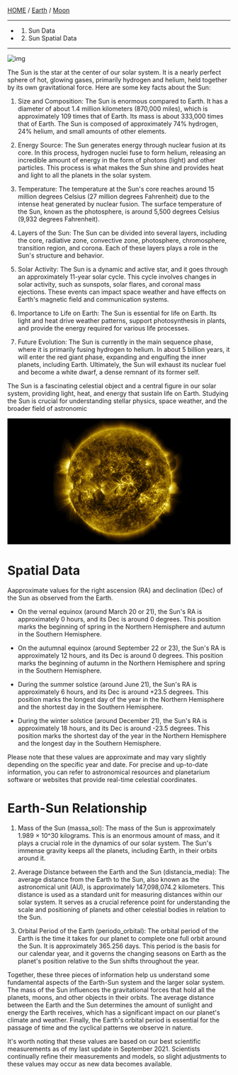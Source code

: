 [HOME](/README.md) / [Earth](/assets/docs/earth/readme.md) / [Moon](/assets/docs/moon/readme.md)   

-------------------
 - 1.  Sun Data
 - 2.  Sun Spatial Data
-------------------  

![img](/assets/docs/sun/imgs/sun-cover.gif)

The Sun is the star at the center of our solar system. It is a nearly perfect sphere of hot, glowing gases, primarily hydrogen and helium, held together by its own gravitational force. Here are some key facts about the Sun:

1. Size and Composition: The Sun is enormous compared to Earth. It has a diameter of about 1.4 million kilometers (870,000 miles), which is approximately 109 times that of Earth. Its mass is about 333,000 times that of Earth. The Sun is composed of approximately 74% hydrogen, 24% helium, and small amounts of other elements.

2. Energy Source: The Sun generates energy through nuclear fusion at its core. In this process, hydrogen nuclei fuse to form helium, releasing an incredible amount of energy in the form of photons (light) and other particles. This process is what makes the Sun shine and provides heat and light to all the planets in the solar system.

3. Temperature: The temperature at the Sun's core reaches around 15 million degrees Celsius (27 million degrees Fahrenheit) due to the intense heat generated by nuclear fusion. The surface temperature of the Sun, known as the photosphere, is around 5,500 degrees Celsius (9,932 degrees Fahrenheit).

4. Layers of the Sun: The Sun can be divided into several layers, including the core, radiative zone, convective zone, photosphere, chromosphere, transition region, and corona. Each of these layers plays a role in the Sun's structure and behavior.

5. Solar Activity: The Sun is a dynamic and active star, and it goes through an approximately 11-year solar cycle. This cycle involves changes in solar activity, such as sunspots, solar flares, and coronal mass ejections. These events can impact space weather and have effects on Earth's magnetic field and communication systems.

6. Importance to Life on Earth: The Sun is essential for life on Earth. Its light and heat drive weather patterns, support photosynthesis in plants, and provide the energy required for various life processes.

7. Future Evolution: The Sun is currently in the main sequence phase, where it is primarily fusing hydrogen to helium. In about 5 billion years, it will enter the red giant phase, expanding and engulfing the inner planets, including Earth. Ultimately, the Sun will exhaust its nuclear fuel and become a white dwarf, a dense remnant of its former self.

The Sun is a fascinating celestial object and a central figure in our solar system, providing light, heat, and energy that sustain life on Earth. Studying the Sun is crucial for understanding stellar physics, space weather, and the broader field of astronomic

![img](/assets/docs/sun/imgs/sun-entire.gif)  

# Spatial Data  
Aapproximate values for the right ascension (RA) and declination (Dec) of the Sun as observed from the Earth.   

  - On the vernal equinox (around March 20 or 21), the Sun's RA is approximately 0 hours, and its Dec is around 0 degrees. This position marks the beginning of spring in the Northern Hemisphere and autumn in the Southern Hemisphere.

  - On the autumnal equinox (around September 22 or 23), the Sun's RA is approximately 12 hours, and its Dec is around 0 degrees. This position marks the beginning of autumn in the Northern Hemisphere and spring in the Southern Hemisphere.

  - During the summer solstice (around June 21), the Sun's RA is approximately 6 hours, and its Dec is around +23.5 degrees. This position marks the longest day of the year in the Northern Hemisphere and the shortest day in the Southern Hemisphere.

  - During the winter solstice (around December 21), the Sun's RA is approximately 18 hours, and its Dec is around -23.5 degrees. This position marks the shortest day of the year in the Northern Hemisphere and the longest day in the Southern Hemisphere.

Please note that these values are approximate and may vary slightly depending on the specific year and date. For precise and up-to-date information, you can refer to astronomical resources and planetarium software or websites that provide real-time celestial coordinates.

# Earth-Sun Relationship  

1. Mass of the Sun (massa_sol):
The mass of the Sun is approximately 1.989 × 10^30 kilograms. This is an enormous amount of mass, and it plays a crucial role in the dynamics of our solar system. The Sun's immense gravity keeps all the planets, including Earth, in their orbits around it.

2. Average Distance between the Earth and the Sun (distancia_media):
The average distance from the Earth to the Sun, also known as the astronomical unit (AU), is approximately 147,098,074.2 kilometers. This distance is used as a standard unit for measuring distances within our solar system. It serves as a crucial reference point for understanding the scale and positioning of planets and other celestial bodies in relation to the Sun.

3. Orbital Period of the Earth (periodo_orbital):
The orbital period of the Earth is the time it takes for our planet to complete one full orbit around the Sun. It is approximately 365.256 days. This period is the basis for our calendar year, and it governs the changing seasons on Earth as the planet's position relative to the Sun shifts throughout the year.

Together, these three pieces of information help us understand some fundamental aspects of the Earth-Sun system and the larger solar system. The mass of the Sun influences the gravitational forces that hold all the planets, moons, and other objects in their orbits. The average distance between the Earth and the Sun determines the amount of sunlight and energy the Earth receives, which has a significant impact on our planet's climate and weather. Finally, the Earth's orbital period is essential for the passage of time and the cyclical patterns we observe in nature.

It's worth noting that these values are based on our best scientific measurements as of my last update in September 2021. Scientists continually refine their measurements and models, so slight adjustments to these values may occur as new data becomes available.
